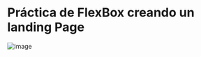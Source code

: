 # Práctica de FlexBox creando un landing Page

![image](https://raw.githubusercontent.com/velfin13/practica_landing_page_flexbox/main/practica.gif)

